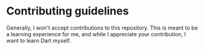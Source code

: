 # Contributing guidelines

Generally, I won't accept contributions to this repository. This is meant to be a learning experience for me, and while I appreciate your contribution, I want to learn Dart myself.
